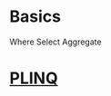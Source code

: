 # Basics

Where
Select
Aggregate

# [PLINQ](https://learn.microsoft.com/en-us/dotnet/standard/parallel-programming/introduction-to-plinq)